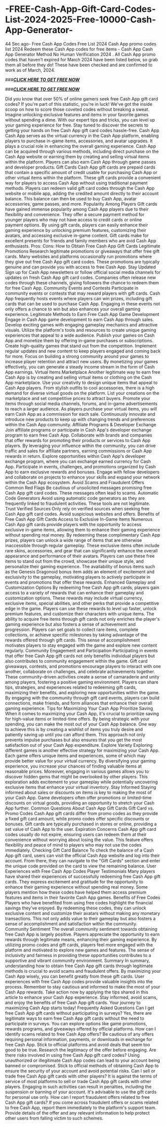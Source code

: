 # -FREE-Cash-App-Gift-Card-Codes-List-2024-2025-Free-10000-Cash-App-Generator-

44 Sec ago- Free Cash App Codes Free List 2024 Cash App promo codes list 2024 Redeem these Cash App codes for free items - Cash App Cash App Generator Method No Human Verification 2024 . All Cash App promo codes that haven’t expired for March 2024 have been listed below, so grab them all before they do! These have been checked and are confirmed to work as of March, 2024.

###***[CLICK HERE TO GET FREE NOW](https://gettrendd.com/cashapp)***

###***[CLICK HERE TO GET FREE NOW](https://gettrendd.com/cashapp)***

Did you know that over 50% of online gamers seek free Cash App gift card codes? If you're part of this statistic, you're in luck! We've got the inside scoop on how to score those coveted codes without breaking a sweat. Imagine unlocking exclusive features and items in your favorite games without spending a dime. With our expert tips and tricks, you can level up your gaming experience for free. Stay tuned to discover the secrets to getting your hands on free Cash App gift card codes hassle-free.
Cash App
Cash App serves as the virtual currency in the Cash App platform, enabling players to purchase in-game items, accessories, and avatar upgrades. It plays a crucial role in enhancing the overall gaming experience.
Cash App can be acquired through various methods, including direct purchase on the Cash App website or earning them by creating and selling virtual items within the platform. Players can also earn Cash App through game passes and developer products.
Gift Cards
Cash App gift cards are prepaid cards that contain a specific amount of credit usable for purchasing Cash App or other virtual items within the platform. These gift cards provide a convenient way for players to access Cash App without using traditional payment methods.
Players can redeem valid gift card codes through the Cash App website or mobile app, adding the credited amount directly to their account balance. This balance can then be used to buy Cash App, avatar accessories, game passes, and more.
Popularity Among Players
Gift cards have gained immense popularity among Cash App players due to their flexibility and convenience. They offer a secure payment method for younger players who may not have access to credit cards or online payment options.
By using gift cards, players can easily enhance their gaming experience by unlocking premium features, customizing their avatars, and accessing exclusive in-game content. Gift cards make for excellent presents for friends and family members who are avid Cash App enthusiasts.
Pros:
Cons:
How to Obtain Free Cash App Gift Cards
Legitimate Promotions
Research legitimate promotions or giveaways that offer free gift cards. Many websites and platforms occasionally run promotions where they give out free Cash App gift card codes. These promotions are typically genuine and can provide you with access to free Cash App.
Stay Updated
Sign up for Cash App newsletters or follow official social media channels for updates on fresh Cash App gift card codes. Companies often release new codes through these channels, giving followers the chance to redeem them for free Cash App.
Community Events and Contests
Participate in community events or contests that may reward players with gift cards. Cash App frequently hosts events where players can win prizes, including gift cards that can be used to purchase Cash App. Engaging in these events not only offers a chance to win but also enhances your overall gaming experience.
Legitimate Methods to Earn Free Cash App
Game Development
Engage in Cash App game development to earn Cash App through sales. Develop exciting games with engaging gameplay mechanics and attractive visuals. Utilize the platform's tools and resources to create unique gaming experiences that appeal to a wide audience. Publish your games on Cash App and monetize them by offering in-game purchases or subscriptions.
Create high-quality games that stand out from the competition. Implement regular updates and new content to keep players engaged and coming back for more. Focus on building a strong community around your games to increase player retention and attract new users. By monetizing your games effectively, you can generate a steady income stream in the form of Cash App earnings.
Virtual Items Marketplace
Another legitimate way to earn free Cash App is by creating and selling virtual items or clothing on the Cash App marketplace. Use your creativity to design unique items that appeal to Cash App players. From stylish outfits to cool accessories, there is a high demand for diverse virtual goods on the platform.
List your creations on the marketplace and set competitive prices to attract buyers. Promote your items through social media channels, forums, and in-game advertisements to reach a larger audience. As players purchase your virtual items, you will earn Cash App as a commission for each sale. Continuously innovate and introduce new products to keep up with changing trends and preferences within the Cash App community.
Affiliate Programs & Developer Exchange
Join affiliate programs or participate in Cash App's developer exchange program to earn free Cash App. Collaborate with brands and companies that offer rewards for promoting their products or services to Cash App players. By leveraging your influence within the community, you can drive traffic and sales for affiliate partners, earning commissions or Cash App rewards in return.
Explore opportunities within Cash App's developer exchange program, where you can exchange earned currency for Cash App. Participate in events, challenges, and promotions organized by Cash App to earn exclusive rewards and bonuses. Engage with fellow developers and collaborate on projects to enhance your skills and expand your network within the Cash App ecosystem.
Avoid Scams and Fraudulent Offers
Common Red Flags
Be cautious of unsolicited messages promising free Cash App gift card codes. These messages often lead to scams.
Automatic Code Generators
Avoid using automatic code generators as they are frequently linked to fraudulent activities. These tools are not legitimate.
Trust Verified Sources
Only rely on verified sources when seeking free Cash App gift card codes. Avoid suspicious websites and offers.
Benefits of Free Cash App Gift Cards
Access to Exclusive In-Game Items
Numerous Cash App gift cards provide players with the opportunity to access exclusive in-game items, allowing them to enhance their gaming experience without spending real money. By redeeming these complimentary Cash App prizes, players can unlock a wide range of items that are otherwise inaccessible through regular gameplay. These exclusive items often include rare skins, accessories, and gear that can significantly enhance the overall appearance and performance of their avatars.
Players can use these free items to stand out from the crowd, showcase their unique style, and personalize their gaming experience. The availability of bonus items such as the Genesis Dragonoid bonus item adds an element of excitement and exclusivity to the gameplay, motivating players to actively participate in events and promotions that offer these rewards.
Enhanced Gameplay and Customization Options
By redeeming free Cash App gift cards, players gain access to a variety of rewards that can enhance their gameplay and customization options. These rewards may include virtual currency, exclusive items, special abilities, and other perks that provide a competitive edge in the game. Players can use these rewards to level up faster, unlock premium features, and customize their characters with unique items.
The ability to acquire free items through gift cards not only enriches the player's gaming experience but also fosters a sense of achievement and progression. Players can set goals to collect rare items, complete collections, or achieve specific milestones by taking advantage of the rewards offered through gift cards. This sense of accomplishment motivates players to stay engaged with the game and explore new content regularly.
Community Engagement and Participation
Participating in events that offer free Cash App gift cards not only benefits individual players but also contributes to community engagement within the game. Gift card giveaways, contests, and promotions encourage players to interact with one another, collaborate on challenges, and celebrate achievements together. These community-driven activities create a sense of camaraderie and unity among players, fostering a positive gaming environment.
Players can share tips, strategies, and experiences related to redeeming gift cards, maximizing their benefits, and exploring new opportunities within the game. By engaging with the community through gift card events, players can build connections, make friends, and form alliances that enhance their overall gaming experience.
Tips for Maximizing Your Cash App
Prioritize Saving
When it comes to maximizing your Cash App, it's crucial to prioritize saving for high-value items or limited-time offers. By being strategic with your spending, you can make the most out of your Cash App balance.
One way to achieve this is by creating a wishlist of items you truly desire and patiently saving up until you can afford them. This approach not only prevents impulse purchases but also ensures that you get the most satisfaction out of your Cash App expenditure.
Explore Variety
Exploring different games is another effective strategy for maximizing your Cash App. Each game offers unique items and experiences, some of which may provide better value for your virtual currency. By diversifying your gaming experience, you increase your chances of finding valuable items at reasonable prices.
Moreover, engaging in various games allows you to discover hidden gems that might be overlooked by other players. This exploration adds excitement to your gameplay while potentially uncovering exclusive items that enhance your virtual inventory.
Stay Informed
Staying informed about sales or discounts on items is key to making the most of your Cash App. Game developers often offer promotions or limited-time discounts on virtual goods, providing an opportunity to stretch your Cash App further.
Common Questions About Cash App Gift Cards
Gift Card vs. Promo Codes
Cash App gift cards differ from promo codes as they provide a fixed gift card amount, while promo codes offer specific discounts or bonuses. Gift cards are typically purchased in stores or online, providing a set value of Cash App to the user.
Expiration Concerns
Cash App gift card codes usually do not expire, ensuring users can redeem them at their convenience without worrying about losing the value. This feature offers flexibility and peace of mind to players who may not use the codes immediately.
Checking Gift Card Balance
To check the balance of a Cash App gift card, users can visit the official Cash App website and log into their account. From there, they can navigate to the "Gift Cards" section and enter the unique code provided on the card to view the remaining balance.
User Experiences with Free Cash App Codes
Player Testimonials
Many players have shared their experiences of successfully redeeming free Cash App gift cards. They express excitement and gratitude for the opportunity to enhance their gaming experience without spending real money. Some players mention how these codes have helped them access premium features and items in their favorite Cash App games.
Benefits of Free Codes
Players who have benefited from using free codes highlight the financial savings they've enjoyed. By redeeming these codes, they can unlock exclusive content and customize their avatars without making any monetary transactions. This not only adds value to their gameplay but also fosters a sense of accomplishment and satisfaction within the community.
Community Sentiment
The overall community sentiment towards obtaining free Cash App is largely positive. Players appreciate the opportunity to earn rewards through legitimate means, enhancing their gaming experience. By utilizing promo codes and gift cards, players feel more engaged with the platform and motivated to explore new games and features. The sense of inclusivity and fairness in providing these opportunities contributes to a supportive and vibrant community environment.
Summary
In summary, understanding how to obtain free Cash App gift cards through legitimate methods is crucial to avoid scams and fraudulent offers. By maximizing your Cash App wisely, you can benefit greatly from these gift cards. User experiences with free Cash App codes provide valuable insights into the process. Remember to stay cautious and informed to make the most of your Cash App rewards.
Take action now by applying the tips shared in this article to enhance your Cash App experience. Stay informed, avoid scams, and enjoy the benefits of free Cash App gift cards. Your journey to maximizing Cash App starts today!
Frequently Asked Questions
Can I get free Cash App gift cards without participating in surveys?
Yes, there are legitimate ways to earn free Cash App gift cards without the need to participate in surveys. You can explore options like game promotions, rewards programs, and giveaways offered by official platforms.
How can I identify scams related to free Cash App offers?
Be cautious of any offers requiring personal information, payments, or downloads in exchange for free Cash App. Stick to official platforms and avoid deals that seem too good to be true. Research the legitimacy of the offer before engaging.
Are there risks involved in using free Cash App gift card codes?
Using unauthorized or illegitimate Cash App codes can lead to your account being banned or compromised. Stick to official methods of obtaining Cash App to ensure the security of your account and avoid potential risks.
Can I sell or trade free Cash App gift cards with other players?
It is against the terms of service of most platforms to sell or trade Cash App gift cards with other players. Engaging in such activities can result in penalties, including the suspension or banning of your account. It's advisable to use the gift cards for personal use only.
How can I report fraudulent offers related to free Cash App gift cards?
If you come across fraudulent offers or scams related to free Cash App, report them immediately to the platform's support team. Provide details of the offer and any relevant information to help protect other users from falling victim to such schemes.

